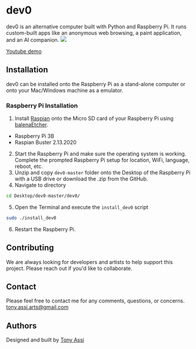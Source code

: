 # dev0
dev0 is an alternative computer built with Python and Raspberry Pi. It runs custom-built apps like an anonymous web browsing, a paint application, and an AI companion.
![](dev0_gif.gif)

[Youtube demo](https://www.youtube.com/watch?v=-1JGkncp4RI)

## Installation
dev0 can be installed onto the Raspberry Pi as a stand-alone computer or onto your Mac/Windows machine as a emulator. 

### Raspberry Pi Installation
1) Install [Raspian](http://downloads.raspberrypi.org/raspbian_full/images/raspbian_full-2020-02-14/2020-02-13-raspbian-buster-full.zip) onto the Micro SD card of your Raspberry Pi using [balenaEtcher](https://www.balena.io/etcher/).
* Raspberry Pi 3B
* Raspian Buster 2.13.2020 
2) Start the Raspberry Pi and make sure the operating system is working. Complete the prompted Raspberry Pi setup for location, WiFi, language, reboot, etc. 
3) Unzip and copy `dev0-master` folder onto the Desktop of the Raspberry Pi with a USB drive or download the .zip from the GitHub. 
4) Navigate to directory
```bash
cd Desktop/dev0-master/dev0/
```
5) Open the Terminal and execute the `install_dev0` script
```bash
sudo ./install_dev0
```
6) Restart the Raspberry Pi. 

## Contributing
We are always looking for developers and artists to help support this project. Please reach out if you'd like to collaborate. 

## Contact
Please feel free to contact me for any comments, questions, or concerns.
tony.assi.arts@gmail.com

## Authors
Designed and built by [Tony Assi](https://tonyassi.com/)
